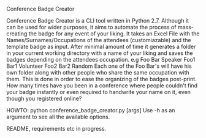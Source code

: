 Conference Badge Creator

Conference Badge Creator is a CLI tool written in Python 2.7. Although it can be used for wider purposes, it aims to automate the process of mass-creating the badge for any event of your liking. It takes an Excel File with the Names/Surnames/Occupations of the attendees (customiazable) and the template badge as input. After minimal amount of time it generates a folder in your current working directory with a name of your liking and saves the badges depending on the attendees occupation.
e.g
Foo Bar Speaker
Foo1 Bar1 Volunteer
Foo2 Bar2 Random
Each one of the Foo Bar's will have his own folder along with other people who share the same occupation with them. This is done in order to ease the organizing of the badges post-print. How many times have you been in a conference where people couldn't find your badge instantly or even required to handwrite your name on it, even though you registered online?

HOWTO:
python conference_badge_creator.py [args]
Use -h as an argument to see all the available options.



README, requirements etc in progress.
